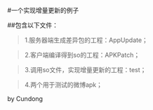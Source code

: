#一个实现增量更新的例子

##包含以下文件： 
>1.服务器端生成差异包的工程：AppUpdate； 

>2.客户端编译得到so的工程：APKPatch； 

>3.调用so文件，实现增量更新的工程：test；

>4.两个用于测试的微博apk；

by  Cundong
